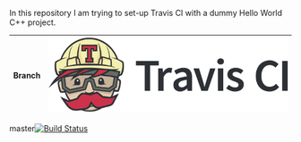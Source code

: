 In this repository I am trying to set-up Travis CI with a dummy Hello World C++ project.

Branch|[![Travis CI logo](pics/TravisCI.png)](https://travis-ci.org)
---|---
master[![Build Status](https://travis-ci.org/rscherrer/TryingToSetupTravis.png)](https://travis-ci.org/rscherrer/TryingToSetupTravis)
